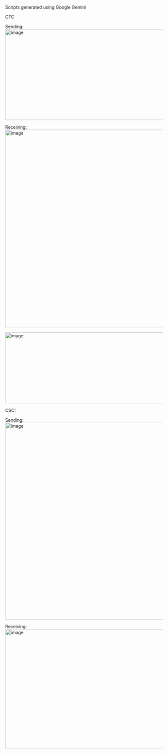 Scripts generated using Google Gemini

CTC

Sending:
<img width="960" height="291" alt="image" src="https://github.com/user-attachments/assets/1758bda3-f9c0-401f-bf45-21ee6e035bd7" />



Receiving:
<img width="1105" height="635" alt="image" src="https://github.com/user-attachments/assets/faaf8365-c188-4d3c-8b69-643a42aadb73" />

<img width="1075" height="227" alt="image" src="https://github.com/user-attachments/assets/710cc74c-030d-409a-9b4c-658d1d6f2074" />






CSC:

Sending:
<img width="1228" height="630" alt="image" src="https://github.com/user-attachments/assets/600785e1-58e2-43ad-b8ab-1a5f0a401895" />



Receiving:
<img width="888" height="384" alt="image" src="https://github.com/user-attachments/assets/f0ef4f93-bd65-45be-918c-c4dd0840cd05" />

